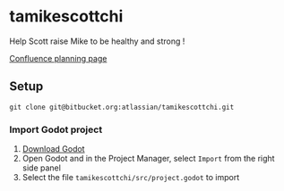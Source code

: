 # tamikescottchi

Help Scott raise Mike to be healthy and strong !

[Confluence planning page](https://hello.atlassian.net/l/cp/h8AmWCwB)

## Setup

```
git clone git@bitbucket.org:atlassian/tamikescottchi.git
```

### Import Godot project

1. [Download Godot](https://godotengine.org/)
2. Open Godot and in the Project Manager, select `Import` from the right side panel
3. Select the file `tamikescottchi/src/project.godot` to import
